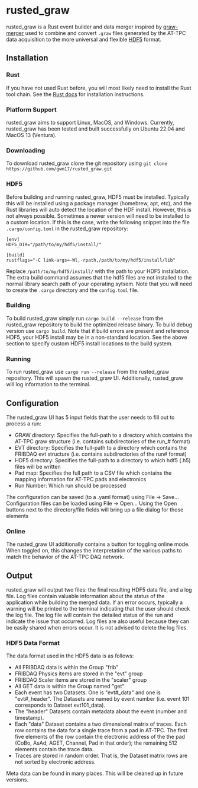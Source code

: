 # rusted_graw

rusted_graw is a Rust event builder and data merger inspired by [graw-merger](https://github.com/ATTPC/graw-merger) used to combine and convert `.graw` files generated by the AT-TPC data acquisition to the more universal and flexible [HDF5](https://www.hdfgroup.org/) format.

## Installation

### Rust

If you have not used Rust before, you will most likely need to install the Rust tool chain. See the [Rust docs](https://www.rust-lang.org/tools/install) for installation instructions.

### Platform Support

rusted_graw aims to support Linux, MacOS, and Windows. Currently, rusted_graw has been tested and built successfully on Ubuntu 22.04 and MacOS 13 (Ventura).

### Downloading

To download rusted_graw clone the git repository using `git clone https://github.com/gwm17/rusted_graw.git`

### HDF5

Before building and running rusted_graw, HDF5 must be installed. Typically this will be installed using a package manager (homebrew, apt, etc), and the Rust libraries will auto detect the location of the HDF install. However, this is not always possible. Sometimes a newer version will need to be installed to a custom location. If this is the case, write the following snippet into the file `.cargo/config.toml` in the rusted_graw repository:

```[toml]
[env]
HDF5_DIR="/path/to/my/hdf5/install/"

[build]
rustflags="-C link-args=-Wl,-rpath,/path/to/my/hdf5/install/lib"
```

Replace `/path/to/my/hdf5/install/` with the path to your HDF5 installation. The extra build command assumes that the hdf5 files are not installed to the normal library search path of your operating sytsem. Note that you will need to create the `.cargo` directory and the `config.toml` file.

### Building

To build rusted_graw simply run `cargo build --release` from the rusted_graw repository to build the optimized release binary. To build debug version use `cargo build`. Note that if build errors are present and reference HDF5, your HDF5 install may be in a non-standard location. See the above section to specify custom HDF5 install locations to the build system.

### Running

To run rusted_graw use `cargo run --release` from the rusted_graw repository. This will spawn the rusted_graw UI. Additionally, rusted_graw will log information to the terminal.

## Configuration

The rusted_graw UI has 5 input fields that the user needs to fill out to process a run:

- GRAW directory: Specifies the full-path to a directory which contains the AT-TPC graw structure (i.e. contains subdirectories of the run_# format)
- EVT directory: Specifies the full-path to a directory which contains the FRIBDAQ evt structure (i.e. contains subdirectories of the run# format)
- HDF5 directory: Specifies the full-path to a directory to which hdf5 (.h5) files will be written
- Pad map: Specifies the full path to a CSV file which contains the mapping information for AT-TPC pads and electronics
- Run Number: Which run should be processed

The configuration can be saved (to a .yaml format) using File -> Save...
Configuration files can be loaded using File -> Open...
Using the Open buttons next to the directory/file fields will bring up a file dialog for those elements

### Online

The rusted_graw UI additionally contains a button for toggling online mode. When toggled on, this changes the
interpretation of the various paths to match the behavior of the AT-TPC DAQ network.

## Output

rusted_graw will output two files: the final resulting HDF5 data file, and a log file. Log files contain valuable information about the status of the application while building the merged data. If an error occurs, typically a warning will be printed to the terminal indicating that the user should check the log file. The log file will contain the detailed status of the run and indicate the issue that occurred. Log files are also useful because they can be easily shared when errors occur. It is not advised to delete the log files.

### HDF5 Data Format

The data format used in the HDF5 data is as follows:

- All FRIBDAQ data is within the Group "frib"
- FRIBDAQ Physics items are stored in the "evt" group
- FRIBDAQ Scaler items are stored in the "scaler" group
- All GET data is within the Group named "get"
- Each event has two Datasets. One is "evt#_data" and one is "evt#_header". The Datasets are named by event number (i.e. event 101 corresponds to Dataset evt101_data).
- The "header" Datasets contain metadata about the event (number and timestamp).
- Each "data" Dataset contains a two dimensional matrix of traces. Each row contains the data for a single trace from a pad in AT-TPC. The first five elements of the row contain the electronic address of the the pad (CoBo, AsAd, AGET, Channel, Pad in that order); the remaining 512 elements contain the trace data.
- Traces are stored in random order. That is, the Dataset matrix rows are not sorted by electronic address.

Meta data can be found in many places. This will be cleaned up in future versions.
